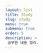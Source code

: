 ```yaml
---
layout: list
title: Study    
slug: study
menu: true
submenu: true
order: 5
description: >
 공부한 내용 정리.
---
```

